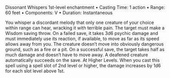 Dissonant Whispers
1st-level enchantment
• Casting Time: 1 action
• Range: 60 feet
• Components: V
• Duration: Instantaneous 

You whisper a discordant melody that only one creature of your choice within range can hear, wracking it with terrible pain. The target must make a Wisdom saving throw. On a failed save, it takes 3d6 psychic damage and must immediately use its reaction, if available, to move as far as its speed allows away from you. The creature doesn’t move into obviously dangerous ground, such as a fire or a pit. On a successful save, the target takes half as much damage and doesn’t have to move away. A deafened creature automatically succeeds on the save. At Higher Levels. When you cast this spell using a spell slot of 2nd level or higher, the damage increases by 1d6 for each slot level above 1st.